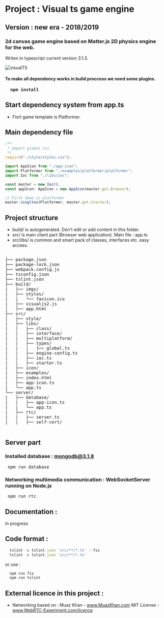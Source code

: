 # Project : Visual ts game engine #
## Version : new era - 2018/2019 ##

### 2d canvas game engine based on Matter.js 2D physics engine for the web. ###
 Writen in typescript current version 3.1.3.  

![visualTS](https://github.com/zlatnaspirala/visual-ts/blob/master/logo.png)

#### To make all dependency works in build proccess we need some plugins. ####

<pre>
 <b> npm install </b>
</pre>

## Start dependency system from app.ts ##

 - Fisrt game template is Platformer.
     
## Main dependency file ##

```typescript
/**
 * Import global css
 */
require("./style/styles.css");

import AppIcon from "./app-icon";
import Platformer from "./examples/platformer/platformer";
import Ioc from "./libs/ioc";

const master = new Ioc();
const appIcon: AppIcon = new AppIcon(master.get.Browser);

// First demo is platformer 
master.singlton(Platformer, master.get.Starter);

```

## Project structure ##

 - build/ is autogenerated. Don't edit or add content in this folder.
 - src/ is main client part (Browser web application).
   Main file : app.ts 
 - src/libs/ is common and smart pack of classes, interfaces etc.
   easy access.


<pre>

├── package.json
├── package-lock.json
├── webpack.config.js
├── tsconfig.json
├── tslint.json
├── build/
|   ├── imgs/
|   ├── styles/
|   |   └── favicon.ico
|   ├── visualjs2.js
|   ├── app.html
├── src/
|   ├── style/
|   ├── libs/
|   |   ├── class/
|   |   ├── interface/
|   |   ├── multiplatform/
|   |   ├── types/
|   |   |   ├── global.ts
|   |   ├── engine-config.ts
|   |   ├── ioc.ts
|   |   ├── starter.ts
|   ├── icon/
|   ├── examples/
|   ├── index.html
|   ├── app-icon.ts
|   └── app.ts
└── server/
|   ├── database/
|   |   ├── app-icon.ts
|   |   └── app.ts
|   ├── rtc/
|   |   ├── server.ts
|   |   ├── self-cert/

</pre>

## Server part ##

### Installed database : mongodb@3.1.8 ###

<pre> npm run database </pre>

### Networking multimedia communication : WebSocketServer running on Node.js ###

<pre> npm run rtc </pre>

## Documentation : ##

 In progress

## Code format : ##

```javascript
  tslint -c tslint.json 'src/**/*.ts' --fix
  tslint -c tslint.json 'src/**/*.ts'
```
or use : 

```javascript
  npm run fix
  npm run tslint
```

## External licence in this project : ##

 - Networking based on :
 Muaz Khan     - www.MuazKhan.com
 MIT License   - www.WebRTC-Experiment.com/licence


